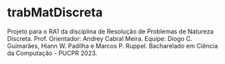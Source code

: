 # trabMatDiscreta
Projeto para o RA1 da disciplina de Resolução de Problemas de Natureza Discreta.
Prof. Orientador: Andrey Cabral Meira.
Equipe: Diogo C. Guimarães, Hiann W. Padilha e Marcos P. Ruppel.
Bacharelado em Ciência da Computação - PUCPR 2023.
